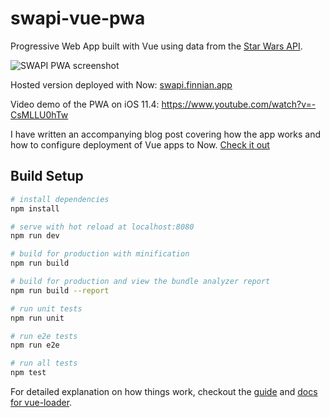 # swapi-vue-pwa
Progressive Web App built with Vue using data from the [Star Wars API](https://swapi.co).

![SWAPI PWA screenshot](https://finnian.io/blog/content/images/2018/08/SWAPI-PWA.png)

Hosted version deployed with Now: [swapi.finnian.app](https://swapi.finnian.app)

Video demo of the PWA on iOS 11.4: https://www.youtube.com/watch?v=-CsMLLU0hTw

I have written an accompanying blog post covering how the app works and how to configure deployment of Vue apps to Now. [Check it out](https://finnian.io/blog/deploying-a-vue-pwa-to-now/)

## Build Setup

``` bash
# install dependencies
npm install

# serve with hot reload at localhost:8080
npm run dev

# build for production with minification
npm run build

# build for production and view the bundle analyzer report
npm run build --report

# run unit tests
npm run unit

# run e2e tests
npm run e2e

# run all tests
npm test
```

For detailed explanation on how things work, checkout the [guide](http://vuejs-templates.github.io/webpack/) and [docs for vue-loader](http://vuejs.github.io/vue-loader).
